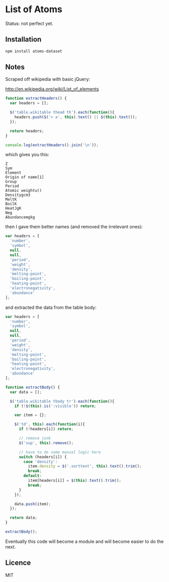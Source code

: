 # List of Atoms

Status: not perfect yet.

## Installation

```bash
npm install atoms-dataset
```

## Notes

Scraped off wikipedia with basic jQuery:

http://en.wikipedia.org/wiki/List_of_elements

```js
function extractHeaders() {
  var headers = [];

  $('table.wikitable thead th').each(function(){
    headers.push($('> a', this).text() || $(this).text());
  });

  return headers;
}

console.log(extractHeaders().join('\n'));
```

which gives you this:

```
Z
Sym
Element
Origin of name[1]
Group
Period
Atomic weightu()
Densitygcm3
MeltK
BoilK
HeatJgK
Neg
Abundancemgkg
```

then I gave them better names (and removed the irrelevant ones):

```js
var headers = [
  'number',
  'symbol',
  null,
  null,
  'period',
  'weight',
  'density',
  'melting-point',
  'boiling-point',
  'heating-point',
  'electronegativity',
  'abundance'
];
```

and extracted the data from the table body:

```js
var headers = [
  'number',
  'symbol',
  null,
  null,
  'period',
  'weight',
  'density',
  'melting-point',
  'boiling-point',
  'heating-point',
  'electronegativity',
  'abundance'
];

function extractBody() {
  var data = [];

  $('table.wikitable tbody tr').each(function(){
    if (!$(this).is(':visible')) return;

    var item = {};

    $('td', this).each(function(i){
      if (!headers[i]) return;

      // remove junk
      $('sup', this).remove();

      // have to do some manual logic here
      switch (headers[i]) {
        case 'density':
          item.density = $('.sorttext', this).text().trim();
          break;
        default:
          item[headers[i]] = $(this).text().trim();
          break;
      }
    });

    data.push(item);
  });

  return data;
}

extractBody();
```

Eventually this code will become a module and will become easier to do the next.

## Licence

MIT
